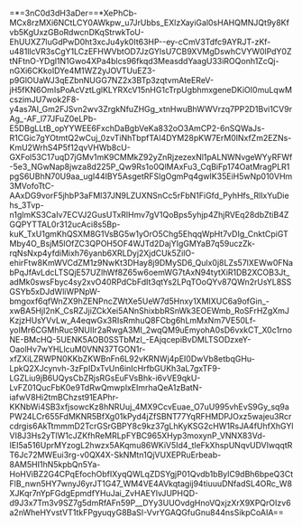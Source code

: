 =*=3nC0d3dH3aDer==*XePhCb-MCx8rzMXi6NCtLCY0AWkpw_u7JrUbbs_EXlzXayiGal0sHAHQMNJQt9y8Kfvb5KgUxzGBoRdwcnDKqStrwkToU-EhUUXZ7luGdPwD0ht3xcJu4yk0It63HP--ey-cCmV3Tdfc9AYRJT-zKf-u481llcVR3sCgY1LCzEFHWVbtOD7JzGYlsU7CB9XVMgDswhCVYW0lPdY0ZtNFtnO-YDgl1N1Gwo4XPa4blcs96fkqd3MeasddYaagU33iROQonh1ZcQj-nGXi6CKkoIDYe4M1WZ2yJOVTUuEZ3-p9GlOUaWJ3qEZbnNUGG7NZ2x3BTp3zqtvmAteEReV-jH5fKN6OmIsPoAcVztLglKLYRXcV15nHG1cTrpUgbhmxgeneDKiOI0muLqwMcszimJU7wok2F8-y4as7AI_Gm2FJSvn2wv3ZrgkNfuZHGg_xtnHwuBhWWVrzq7PP2D1Bvi1CV9rAg_-AF_l77JFuZ0eLPb-E5DBgLLtB_opYYWEE6FxchDaBgbVeKa832oO3AmCP2-6nSQWaJs-R1CGic7gYOtmtQ2wCuj_0zvTiNhTbpfTAI4DYM28pKW7ErM0lNxfZm2EZNs-KmU2WrhS4P5f12qvVHWb8cU-GXFol53C17uqD7jGMv1mK9CMMkZ92yZnRjzezexNl1pALNWNvgeWYyRFWf-5e3_NGwNap8jwza8d225P_Qw9Rs1o0QlMAxFu3_CqBiFp174OatMragPLR1pgS6UBhN70U9aa_ugI44IBY5AsgetRFSlgOgmPq4gwIK35EiH5wNp010VHm3MVofoTtC-AAxDG9vorF5jhbP3aFMl37JN9LZUXNSnCc5rFbN1FiGfd_PyhHfs_RlIxYuDiehs_3Tvp-n1glmKS3CaIv7ECVJ2GusUTxRlHmv7gV1QoBps5yhjp4ZhjRVEq28dbZtiB4ZGQPYTTAL0r312ucAci8s5Bp-kuK_TxU1gmKhQSXM8G1VsBG5w1yOrO5Chg5EhqqWpHt7vDIg_CnktCpiGTMby4O_BsjM5lOfZC3QPOH5OF4WJTd2DajYIgGMYaB7q59uczZk-rqNsNxp4yfdiMixh76yanb6XRLDyj2XjdCUk5ZilO-ehirFtw8KmWVCdZM1z9NwKt3DHay8j9DMySD6_Qulx0j8LZs57lXEWw0FNabPqJfAvLdcLTSQjE57UZlhWf8Z65w6oemWG7tAxN94tytXiR1DB2XCOB3Jt_adMk0swsFbyc4sy2xvO40RPdCbFdIt3qtYs2LPqTOoQYv87QWn2rUsYL8SSGSYb5xDJdWliWPNpW-bmgoxf6qfWnZX9hZENPncZWtXe5UeW7d5Hnxy1XMIXUC6a9ofGin_-xwBA5HjI2nK_CsRZJjiZCkXei5ANnShixbbRSnWk3EOEWmb_RoSFrHZgXmJKzjzHUsYVvLw_A4eqwGx3RIsRmhuQ8FCbg6hLmMxNm7VE50Lf-yoIMr6CGMhRuc9NUIIr2aRwgA3MI_2wqQM9uEmyohA0sD6vxkCT_X0c1rnoNE-BMcHQ-5UENK5AOB0SSTbMzl_-EAjqcepiBvDMLTSODzxeY-OaolHv7wYHLlcuM0VNN37TGON1r-xfZXiLZRWPN0KKbZKWBnFn6L92vKRNWj4pEI0DwVb8etbqGHu-LpkQ2XJcynvh-3zFpIDxTvUn6inIcHrfbGUKh3aL7gxTF9-LGZLiu9jB6UQysCbZRjsRGsEuFVsBhk-i6vVE9qkU-LvFZ01QucFbK0e9TdRwQmwplxEImrhaQeA1zBatN-iafwV8Hi2tmBChzst91EAPhr-KKNbWi4SB3xfjsowcKz8hNRUuj_4MX9CcvEuae_O7uU995vhEvS9Gy_sq9aPW24LCr655FdMKNR5BfXg01kPyd4jZfSBNT77YqRFHMDPJOxz5wajeu3Rcrcdrgis6AkTtmmmD2TcrGSrGBPY8c9kz37gLhKyKSG2cHW1RsJA4fUhfXhGYlVI8J3Hs2yTlW1cJZKfhReMRLpFYBC965XHyp3moxynP_VNNX83Vd-IEI5a516UprMYzogL2hwzx5AKqmu86WKiV5Id4_tleFkXhspUNqvUDVIwqqtRT6Jc72MWEui3rg-v0QX4X-SkNMtn1QjVUXEPRuErbeab-8AM5HI1hN5kpbQn5Ya-HoHViBZ2G4CPqEfochObfIXyqQWLqZDSYgjP01Qvdb1bBylC9dBh6bpeQ3CtFlB_nwn5HY7wnyJ6yrJT1G47_WM4VE4AVkqtagij94tiuuuDNfadSL4ORc_W8XJKqr7nYpFGdgEpmdfYHuJai_ZvHAEYlvJUPHQD-d9J3x7Tm3v9SZ7g5dmRfAFn59P__DYy3UUOvdgHnoVQxjzXrX9XPQrOIzv6a2nWheHYvstVT1tkFPgyuqyG8BaSI-VvrYGAQGfuGnu844nsSikpCoAIA==